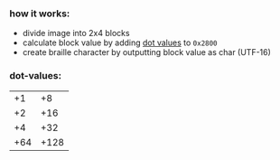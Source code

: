 <!--
 TODO:
    - make this look nicer
-->
### how it works:
- divide image into 2x4 blocks
- calculate block value by adding [dot values](#dot-values) to `0x2800`
- create braille character by outputting block value as char (UTF-16)

### dot-values:
|||
|--|--|
|+1|+8|
|+2|+16|
|+4|+32|
|+64|+128|
